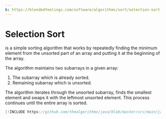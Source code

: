 ```yaml
---
b: https://blendedfeelings.com/software/algorithms/sort/selection-sort-algorithm.md
---
```


# Selection Sort 
is a simple sorting algorithm that works by repeatedly finding the minimum element from the unsorted part of an array and putting it at the beginning of the array.

The algorithm maintains two subarrays in a given array:
1. The subarray which is already sorted.
2. Remaining subarray which is unsorted.

The algorithm iterates through the unsorted subarray, finds the smallest element and swaps it with the leftmost unsorted element. This process continues until the entire array is sorted.

```java
[!INCLUDE https://github.com/thealgorithms/java/blob/master/src/main/java/com/thealgorithms/sorts/SelectionSort.java]
```